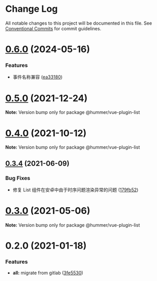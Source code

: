# Change Log

All notable changes to this project will be documented in this file.
See [Conventional Commits](https://conventionalcommits.org) for commit guidelines.

# [0.6.0](https://github.com/OrangeLab/tenon-plugins/compare/v0.5.0...v0.6.0) (2024-05-16)


### Features

* 事件名称兼容 ([ea33180](https://github.com/OrangeLab/tenon-plugins/commit/ea3318090aa2022f58543f703d4729ee3847607e))





# [0.5.0](https://github.com.cnpmjs.org/OrangeLab/tenon-plugins/compare/v0.4.0...v0.5.0) (2021-12-24)

**Note:** Version bump only for package @hummer/vue-plugin-list





# [0.4.0](https://github.com.cnpmjs.org/OrangeLab/tenon-plugins/compare/v0.3.4...v0.4.0) (2021-10-12)

**Note:** Version bump only for package @hummer/vue-plugin-list





## [0.3.4](https://github.com/hummer-home/tenon-plugins/compare/v0.3.3...v0.3.4) (2021-06-09)


### Bug Fixes

* 修复 List 组件在安卓中由于时序问题渲染异常的问题 ([179fb52](https://github.com/hummer-home/tenon-plugins/commit/179fb52bd773509b511cd676ab8e544fe088a551))





# [0.3.0](https://github.com/hummer-home/tenon-plugins/compare/v0.2.2...v0.3.0) (2021-05-06)

**Note:** Version bump only for package @hummer/vue-plugin-list





# 0.2.0 (2021-01-18)


### Features

* **all:** migrate from gitlab ([3fe5530](https://github.com/hummer-home/tenon-plugins/commit/3fe553001269c067d95034ffbe7de2be8ea178f3))
